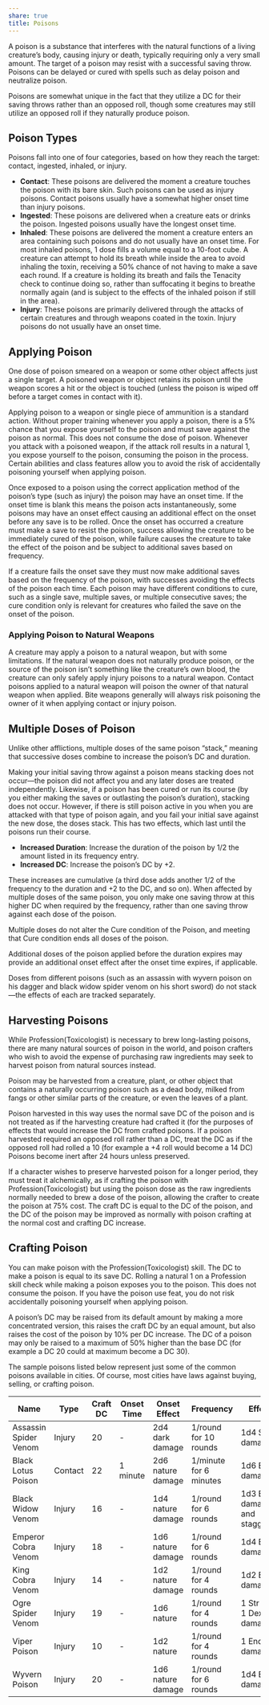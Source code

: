 ```yaml
---
share: true
title: Poisons
---
```


A poison is a substance that interferes with the natural functions of a living creature’s body, causing injury or death, typically requiring only a very small amount. The target of a poison may resist with a successful saving throw. Poisons can be delayed or cured with spells such as delay poison and neutralize poison.

Poisons are somewhat unique in the fact that they utilize a DC for their saving throws rather than an opposed roll, though some creatures may still utilize an opposed roll if they naturally produce poison.

## Poison Types

Poisons fall into one of four categories, based on how they reach the target: contact, ingested, inhaled, or injury.

- **Contact**: These poisons are delivered the moment a creature touches the poison with its bare skin. Such poisons can be used as injury poisons. Contact poisons usually have a somewhat higher onset time than injury poisons.
- **Ingested**: These poisons are delivered when a creature eats or drinks the poison. Ingested poisons usually have the longest onset time.
- **Inhaled**: These poisons are delivered the moment a creature enters an area containing such poisons and do not usually have an onset time. For most inhaled poisons, 1 dose fills a volume equal to a 10-foot cube. A creature can attempt to hold its breath while inside the area to avoid inhaling the toxin, receiving a 50% chance of not having to make a save each round. If a creature is holding its breath and fails the Tenacity check to continue doing so, rather than suffocating it begins to breathe normally again (and is subject to the effects of the inhaled poison if still in the area).
- **Injury**: These poisons are primarily delivered through the attacks of certain creatures and through weapons coated in the toxin. Injury poisons do not usually have an onset time.

## Applying Poison

One dose of poison smeared on a weapon or some other object affects just a single target. A poisoned weapon or object retains its poison until the weapon scores a hit or the object is touched (unless the poison is wiped off before a target comes in contact with it).

Applying poison to a weapon or single piece of ammunition is a standard action. Without proper training whenever you apply a poison, there is a 5% chance that you expose yourself to the poison and must save against the poison as normal. This does not consume the dose of poison. Whenever you attack with a poisoned weapon, if the attack roll results in a natural 1, you expose yourself to the poison, consuming the poison in the process. Certain abilities and class features allow you to avoid the risk of accidentally poisoning yourself when applying poison.

Once exposed to a poison using the correct application method of the poison’s type (such as injury) the poison may have an onset time. If the onset time is blank this means the poison acts instantaneously, some poisons may have an onset effect causing an additional effect on the onset before any save is to be rolled. Once the onset has occurred a creature must make a save to resist the poison, success allowing the creature to be immediately cured of the poison, while failure causes the creature to take the effect of the poison and be subject to additional saves based on frequency.

If a creature fails the onset save they must now make additional saves based on the frequency of the poison, with successes avoiding the effects of the poison each time. Each poison may have different conditions to cure, such as a single save, multiple saves, or multiple consecutive saves; the cure condition only is relevant for creatures who failed the save on the onset of the poison.

### Applying Poison to Natural Weapons

A creature may apply a poison to a natural weapon, but with some limitations. If the natural weapon does not naturally produce poison, or the source of the poison isn’t something like the creature’s own blood, the creature can only safely apply injury poisons to a natural weapon. Contact poisons applied to a natural weapon will poison the owner of that natural weapon when applied. Bite weapons generally will always risk poisoning the owner of it when applying contact or injury poison.

## Multiple Doses of Poison

Unlike other afflictions, multiple doses of the same poison “stack,” meaning that successive doses combine to increase the poison’s DC and duration.

Making your initial saving throw against a poison means stacking does not occur—the poison did not affect you and any later doses are treated independently. Likewise, if a poison has been cured or run its course (by you either making the saves or outlasting the poison’s duration), stacking does not occur. However, if there is still poison active in you when you are attacked with that type of poison again, and you fail your initial save against the new dose, the doses stack. This has two effects, which last until the poisons run their course.

- **Increased Duration**: Increase the duration of the poison by 1/2 the amount listed in its frequency entry.
- **Increased DC**: Increase the poison’s DC by +2.

These increases are cumulative (a third dose adds another 1/2 of the frequency to the duration and +2 to the DC, and so on). When affected by multiple doses of the same poison, you only make one saving throw at this higher DC when required by the frequency, rather than one saving throw against each dose of the poison.

Multiple doses do not alter the Cure condition of the Poison, and meeting that Cure condition ends all doses of the poison.

Additional doses of the poison applied before the duration expires may provide an additional onset effect after the onset time expires, if applicable.

Doses from different poisons (such as an assassin with wyvern poison on his dagger and black widow spider venom on his short sword) do not stack—the effects of each are tracked separately.

## Harvesting Poisons

While Profession(Toxicologist) is necessary to brew long-lasting poisons, there are many natural sources of poison in the world, and poison crafters who wish to avoid the expense of purchasing raw ingredients may seek to harvest poison from natural sources instead.

Poison may be harvested from a creature, plant, or other object that contains a naturally occurring poison such as a dead body, milked from fangs or other similar parts of the creature, or even the leaves of a plant.

Poison harvested in this way uses the normal save DC of the poison and is not treated as if the harvesting creature had crafted it (for the purposes of effects that would increase the DC from crafted poisons. If a poison harvested required an opposed roll rather than a DC, treat the DC as if the opposed roll had rolled a 10 (for example a +4 roll would become a 14 DC) Poisons become inert after 24 hours unless preserved.

If a character wishes to preserve harvested poison for a longer period, they must treat it alchemically, as if crafting the poison with Profession(Toxicologist) but using the poison dose as the raw ingredients normally needed to brew a dose of the poison, allowing the crafter to create the poison at 75% cost. The craft DC is equal to the DC of the poison, and the DC of the poison may be improved as normally with poison crafting at the normal cost and crafting DC increase.

## Crafting Poison

You can make poison with the Profession(Toxicologist) skill. The DC to make a poison is equal to its save DC. Rolling a natural 1 on a Profession skill check while making a poison exposes you to the poison. This does not consume the poison. If you have the poison use feat, you do not risk accidentally poisoning yourself when applying poison.

A poison’s DC may be raised from its default amount by making a more concentrated version, this raises the craft DC by an equal amount, but also raises the cost of the poison by 10% per DC increase. The DC of a poison may only be raised to a maximum of 50% higher than the base DC (for example a DC 20 could at maximum become a DC 30).

The sample poisons listed below represent just some of the common poisons available in cities. Of course, most cities have laws against buying, selling, or crafting poison.

| Name                  | Type    | Craft DC | Onset Time | Onset Effect      | Frequency              | Effect                        | Cure                | Save Type       | Price    |
| --------------------- | ------- | -------- | ---------- | ----------------- | ---------------------- | ----------------------------- | ------------------- | --------------- | -------- |
| Assassin Spider Venom | Injury  | 20       | \-         | 2d4 dark damage   | 1/round for 10 rounds  | 1d4 Str damage                | 2 consecutive saves | Resilience(End) | 2,000 gp |
| Black Lotus Poison    | Contact | 22       | 1 minute   | 2d6 nature damage | 1/minute for 6 minutes | 1d6 End damage                | 2 saves             | Resilience(End) | 2,600 gp |
| Black Widow Venom     | Injury  | 16       | \-         | 1d4 nature damage | 1/round for 6 rounds   | 1d3 End damage, and staggered | 1 save              | Resilience(End) | 450 gp   |
| Emperor Cobra Venom   | Injury  | 18       | \-         | 1d6 nature damage | 1/round for 6 rounds   | 1d4 End damage                | 2 consecutive saves | Resilience(End) | 1,200 gp |
| King Cobra Venom      | Injury  | 14       | \-         | 1d2 nature damage | 1/round for 4 rounds   | 1d2 End damage                | 1 save              | Resilience(End) | 300 gp   |
| Ogre Spider Venom     | Injury  | 19       | \-         | 1d6 nature        | 1/round for 4 rounds   | 1 Str and 1 Dex damage        | 1 save              | Resilience(End) | 600 gp   |
| Viper Poison          | Injury  | 10       | \-         | 1d2 nature        | 1/round for 4 rounds   | 1 End damage                  | 1 save              | Resilience(End) | 75 gp    |
| Wyvern Poison         | Injury  | 20       | \-         | 1d6 nature damage | 1/round for 6 rounds   | 1d4 End damage                | 2 saves             | Resilience(End) | 1,000 gp |
